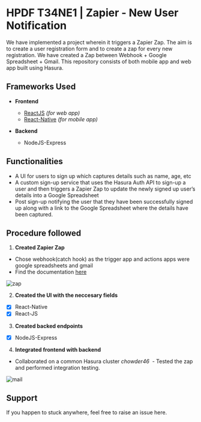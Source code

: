 # HPDF T34NE1 | Zapier - New User Notification

We have implemented a project wherein it triggers a Zapier Zap. The aim is to create a user registration form and to create a zap for every new registration. We have created a Zap between Webhook + Google Spreadsheet + Gmail. This repository consists of both mobile app and web app built using Hasura.

## Frameworks Used

* **Frontend**
  * [ReactJS](https://github.com/itssan14/ZapHasura/blob/master/microservices/ui/app/README.md) _(for web app)_
  * [React-Native](https://github.com/itssan14/ZapHasura/blob/master/README-ReactNative.md) _(for mobile app)_
* **Backend**

  * NodeJS-Express

## Functionalities

* A UI for users to sign up which captures details such as name, age, etc
* A custom sign-up service that uses the Hasura Auth API to sign-up a user and then triggers a Zapier Zap to update the newly signed up user’s details into a Google Spreadsheet
* Post sign-up notifying the user that they have been successfully signed up along with a link to the Google Spreadsheet where the details have been captured.

## Procedure followed

1. **Created Zapier Zap**

* Chose webhook(catch hook) as the trigger app and actions apps were google spreadsheets and gmail
* Find the documentation [here](https://zapier.com/help/zap-creation/#creating-a-zap)

![zap](https://github.com/itssan14/ZapHasura/blob/master/readme-assets/Zaps.png)

2. **Created the UI with the neccesary fields**

* [x] React-Native
* [x] React-JS

3. **Created backed endpoints**

* [x] NodeJS-Express

4. **Integrated frontend with backend**

* Collaborated on a common Hasura cluster _chowder46_
   - Tested the zap and performed integration testing.

![mail](https://github.com/itssan14/ZapHasura/blob/master/readme-assets/mail.png)

## Support

If you happen to stuck anywhere, feel free to raise an issue here.
